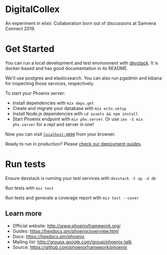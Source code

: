 # DigitalCollex

An experiment in elixir. Collaboration born out of discussions at Samvera
Connect 2019.

# Get Started

You can run a local development and test environment with
[devstack](https://github.com/nulib/devstack). It is docker-based and has good documentation in its README.

We'll use postgres and elasticsearch. You can also run pgadmin and kibana for inspecting those services, respectively.

To start your Phoenix server:

  * Install dependencies with `mix deps.get`
  * Create and migrate your database with `mix ecto.setup`
  * Install Node.js dependencies with `cd assets && npm install`
  * Start Phoenix endpoint with `mix phx.server`. Or use `iex -S mix phx.server`
    for a repl and server in one!

Now you can visit [`localhost:4000`](http://localhost:4000) from your browser.

Ready to run in production? Please [check our deployment guides](https://hexdocs.pm/phoenix/deployment.html).

# Run tests

Ensure devstack is running your test services with `devstack -t up -d db`

Run tests with `mix test`

Run tests and generate a coverage report with `mix test --cover`

## Learn more

  * Official website: http://www.phoenixframework.org/
  * Guides: https://hexdocs.pm/phoenix/overview.html
  * Docs: https://hexdocs.pm/phoenix
  * Mailing list: http://groups.google.com/group/phoenix-talk
  * Source: https://github.com/phoenixframework/phoenix

